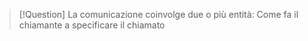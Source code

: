 >[!Question] La comunicazione coinvolge due o più entità: Come fa il chiamante a specificare il chiamato